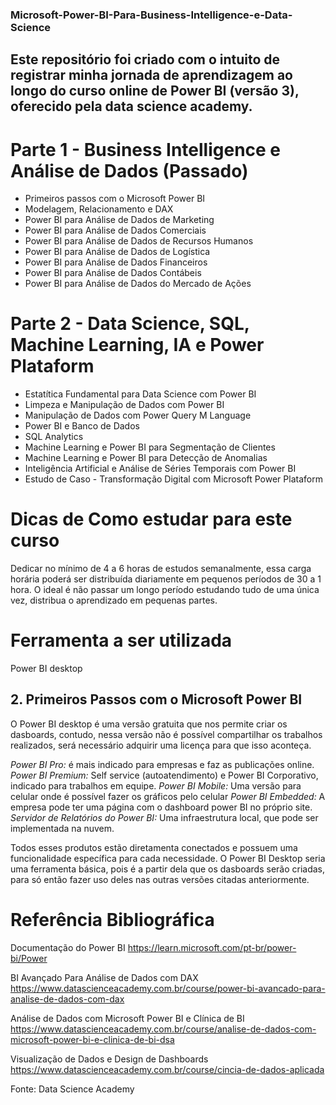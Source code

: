 ### Microsoft-Power-BI-Para-Business-Intelligence-e-Data-Science
## Este repositório foi criado com o intuito de registrar minha jornada de aprendizagem ao longo do curso online de Power BI (versão 3), oferecido pela data science academy.

# Parte 1 - Business Intelligence e Análise de Dados (Passado)
- Primeiros passos com o Microsoft Power BI
- Modelagem, Relacionamento e DAX
- Power BI para Análise de Dados de Marketing
- Power BI para Análise de Dados Comerciais 
- Power BI para Análise de Dados de Recursos Humanos
- Power BI para Análise de Dados de Logística
- Power BI para Análise de Dados Financeiros
- Power BI para Análise de Dados Contábeis
- Power BI para Análise de Dados do Mercado de Ações

# Parte 2 - Data Science, SQL, Machine Learning, IA e Power Plataform
-  Estatítica Fundamental para Data Science com Power BI
- Limpeza e Manipulação de Dados com Power BI
- Manipulação de Dados com Power Query M Language
- Power BI e Banco de Dados
- SQL Analytics 
- Machine Learning e Power BI para Segmentação de Clientes
- Machine Learning e Power BI para Detecção de Anomalias
- Inteligência Artificial e Análise de Séries Temporais com Power BI
- Estudo de Caso - Transformação Digital com Microsoft Power Plataform

# Dicas de Como estudar para este curso
Dedicar no mínimo de 4 a 6 horas de estudos semanalmente, essa carga horária poderá ser distribuída diariamente em pequenos períodos de 30 a 1 hora. O ideal é não passar um longo período estudando tudo de uma única vez, distribua o aprendizado em pequenas partes. 

# Ferramenta a ser utilizada 
Power BI desktop

## 2. Primeiros Passos com o Microsoft Power BI

O Power BI desktop é uma versão gratuita que nos permite criar os dasboards, contudo, nessa versão não é possível compartilhar os trabalhos realizados, será necessário adquirir uma licença para que isso aconteça.  

*Power BI Pro:* é mais indicado para empresas e faz as publicações online. 
*Power BI Premium:*  Self service (autoatendimento) e Power BI Corporativo, indicado para trabalhos em equipe. 
*Power BI Mobile:* Uma versão para celular onde é possível fazer os gráficos pelo celular 
*Power BI Embedded:* A empresa pode ter uma página com o dashboard power BI no próprio site. 
*Servidor de Relatórios do Power BI:* Uma infraestrutura local, que  pode ser implementada na nuvem. 

Todos esses produtos estão diretamenta conectados e possuem uma funcionalidade específica para cada necessidade. O Power BI Desktop seria uma ferramenta básica, pois é a partir dela que os dasboards serão criadas, para só então fazer uso deles nas outras versões citadas anteriormente. 


# Referência Bibliográfica 
Documentação do Power BI
https://learn.microsoft.com/pt-br/power-bi/Power 

BI Avançado Para Análise de Dados com DAX
https://www.datascienceacademy.com.br/course/power-bi-avancado-para-analise-de-dados-com-dax 

Análise de Dados com Microsoft Power BI e Clínica de BI
https://www.datascienceacademy.com.br/course/analise-de-dados-com-microsoft-power-bi-e-clinica-de-bi-dsa 

Visualização de Dados e Design de Dashboards
https://www.datascienceacademy.com.br/course/cincia-de-dados-aplicada 

Fonte: Data Science Academy 










